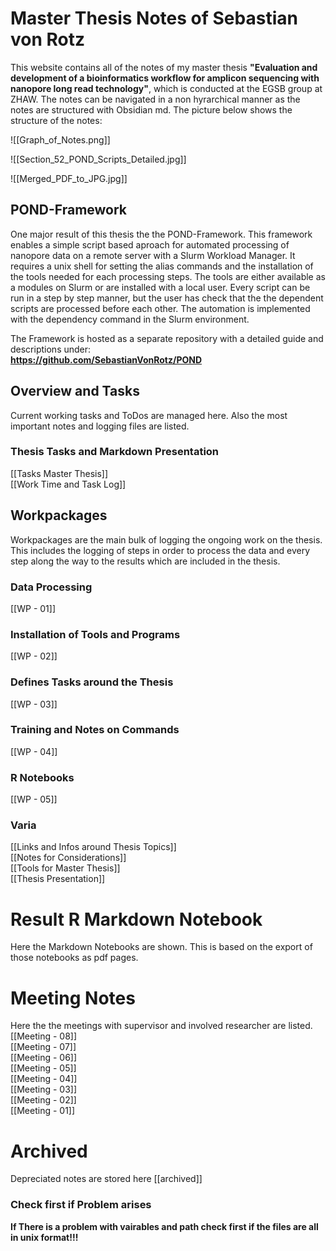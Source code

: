 # Master Thesis Notes of Sebastian von Rotz
This website contains all of the notes of my master thesis **"Evaluation and development of a bioinformatics workflow for amplicon sequencing with nanopore long read technology"**, which is conducted at the EGSB group at ZHAW. The notes can be navigated in a non hyrarchical manner as the notes are structured with Obsidian md. The picture below shows the structure of the notes:

![[Graph_of_Notes.png]]

![[Section_52_POND_Scripts_Detailed.jpg]]

![[Merged_PDF_to_JPG.jpg]]


## POND-Framework
One major result of this thesis the the POND-Framework. This framework enables a simple script based aproach for automated processing of nanopore data on a remote server with a Slurm Workload Manager. It requires a unix shell for setting the alias commands and the installation of the tools needed for each processing steps. The tools are either available as a modules on Slurm or are installed with a local user. Every script can be run in a step by step manner, but the user has check that the the dependent scripts are processed before each other. The automation is implemented with the dependency command in the Slurm environment.  
  
The Framework is hosted as a separate repository with a detailed guide and descriptions under:  
**https://github.com/SebastianVonRotz/POND**

## Overview and Tasks
Current working tasks and ToDos are managed here. Also the most important notes and logging files are listed.  

### Thesis Tasks and Markdown Presentation
[[Tasks Master Thesis]]  
[[Work Time and Task Log]]  

## Workpackages
Workpackages are the main bulk of logging the ongoing work on the thesis. This includes the logging of steps in order to process the data and every step along the way to the results which are included in the thesis.
### Data Processing
[[WP - 01]] 
### Installation of Tools and Programs
[[WP - 02]] 
### Defines Tasks around the Thesis
[[WP - 03]] 
### Training and Notes on Commands
[[WP - 04]]
### R Notebooks
[[WP - 05]]

### Varia
[[Links and Infos around Thesis Topics]]  
[[Notes for Considerations]]  
[[Tools for Master Thesis]]  
[[Thesis Presentation]]  
# Result R Markdown Notebook
Here the Markdown Notebooks are shown. This is based on the export of those notebooks as pdf pages.


# Meeting Notes
Here the the meetings with supervisor and involved researcher are listed.  
[[Meeting - 08]]  
[[Meeting - 07]]  
[[Meeting - 06]]  
[[Meeting - 05]]  
[[Meeting - 04]]  
[[Meeting - 03]]  
[[Meeting - 02]]  
[[Meeting - 01]]  

# Archived
Depreciated notes  are stored here
[[archived]]



### Check first if Problem arises
**If There is a problem with vairables and path check first if the files are all in unix format!!!**